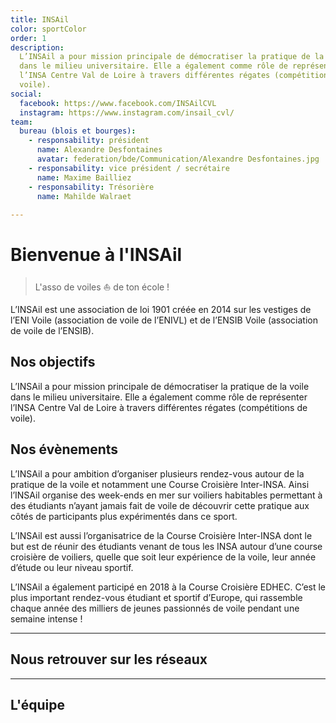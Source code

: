 ```yaml
---
title: INSAil
color: sportColor
order: 1
description:
  L’INSAil a pour mission principale de démocratiser la pratique de la voile
  dans le milieu universitaire. Elle a également comme rôle de représenter
  l’INSA Centre Val de Loire à travers différentes régates (compétitions de
  voile).
social:
  facebook: https://www.facebook.com/INSAilCVL
  instagram: https://www.instagram.com/insail_cvl/
team:
  bureau (blois et bourges):
    - responsability: président
      name: Alexandre Desfontaines
      avatar: federation/bde/Communication/Alexandre Desfontaines.jpg
    - responsability: vice président / secrétaire
      name: Maxime Bailliez
    - responsability: Trésorière
      name: Mahilde Walraet
      
---
```


# Bienvenue à l'INSAil

> L'asso de voiles ⛵ de ton école !

<campus-center>
  <campus-responsive-image
    folder-name="federation/sport/insail"
    name="logo.png"
    max-width="400">
  </campus-responsive-image>
</campus-center>

L’INSAil est une association de loi 1901 créée en 2014 sur les vestiges de l’ENI
Voile (association de voile de l’ENIVL) et de l’ENSIB Voile (association de
voile de l’ENSIB).

## Nos objectifs

L’INSAil a pour mission principale de démocratiser la pratique de la voile dans
le milieu universitaire. Elle a également comme rôle de représenter l’INSA
Centre Val de Loire à travers différentes régates (compétitions de voile).

<campus-center>
  <campus-responsive-image
    folder-name="federation/sport/insail"
    name="boat.jpg"
    max-width="400">
  </campus-responsive-image>
</campus-center>

## Nos évènements

L’INSAil a pour ambition d’organiser plusieurs rendez-vous autour de la pratique
de la voile et notamment une Course Croisière Inter-INSA. Ainsi l’INSAil
organise des week-ends en mer sur voiliers habitables permettant à des étudiants
n’ayant jamais fait de voile de découvrir cette pratique aux côtés de
participants plus expérimentés dans ce sport.

<campus-center>
  <campus-responsive-image
    folder-name="federation/sport/insail"
    name="boat.gif"
    max-width="400">
  </campus-responsive-image>
</campus-center>

L’INSAil est aussi l’organisatrice de la Course Croisière Inter-INSA dont le but
est de réunir des étudiants venant de tous les INSA autour d’une course
croisière de voiliers, quelle que soit leur expérience de la voile, leur année
d’étude ou leur niveau sportif.

L’INSAil a également participé en 2018 à la Course Croisière EDHEC. C’est le
plus important rendez-vous étudiant et sportif d’Europe, qui rassemble chaque
année des milliers de jeunes passionnés de voile pendant une semaine intense !

<campus-center>
  <campus-responsive-image
    folder-name="federation/sport/insail"
    name="edhec.jpg"
    max-width="400">
  </campus-responsive-image>
</campus-center>

---

## Nous retrouver sur les réseaux

<campus-social :social="social" :color="color"></campus-social>

---

## L'équipe

<campus-team :team="team" :color="color"></campus-team>
